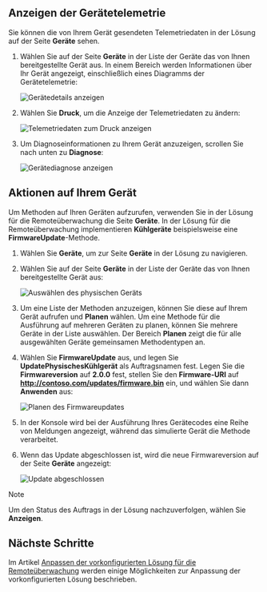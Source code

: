 ## <a name="view-device-telemetry"></a>Anzeigen der Gerätetelemetrie

Sie können die von Ihrem Gerät gesendeten Telemetriedaten in der Lösung auf der Seite **Geräte** sehen.

1. Wählen Sie auf der Seite **Geräte** in der Liste der Geräte das von Ihnen bereitgestellte Gerät aus. In einem Bereich werden Informationen über Ihr Gerät angezeigt, einschließlich eines Diagramms der Gerätetelemetrie:

    ![Gerätedetails anzeigen](media/iot-suite-visualize-connecting/devicesdetail.png)

1. Wählen Sie **Druck**, um die Anzeige der Telemetriedaten zu ändern:

    ![Telemetriedaten zum Druck anzeigen](media/iot-suite-visualize-connecting/devicespressure.png)

1. Um Diagnoseinformationen zu Ihrem Gerät anzuzeigen, scrollen Sie nach unten zu **Diagnose**:

    ![Gerätediagnose anzeigen](media/iot-suite-visualize-connecting/devicesdiagnostics.png)

## <a name="act-on-your-device"></a>Aktionen auf Ihrem Gerät

Um Methoden auf Ihren Geräten aufzurufen, verwenden Sie in der Lösung für die Remoteüberwachung die Seite **Geräte**. In der Lösung für die Remoteüberwachung implementieren **Kühlgeräte** beispielsweise eine **FirmwareUpdate**-Methode.

1. Wählen Sie **Geräte**, um zur Seite **Geräte** in der Lösung zu navigieren.

1. Wählen Sie auf der Seite **Geräte** in der Liste der Geräte das von Ihnen bereitgestellte Gerät aus:

    ![Auswählen des physischen Geräts](media/iot-suite-visualize-connecting/devicesselect.png)

1. Um eine Liste der Methoden anzuzeigen, können Sie diese auf Ihrem Gerät aufrufen und **Planen** wählen. Um eine Methode für die Ausführung auf mehreren Geräten zu planen, können Sie mehrere Geräte in der Liste auswählen. Der Bereich **Planen** zeigt die für alle ausgewählten Geräte gemeinsamen Methodentypen an.

1. Wählen Sie **FirmwareUpdate** aus, und legen Sie **UpdatePhysischesKühlgerät** als Auftragsnamen fest. Legen Sie die **Firmwareversion** auf **2.0.0** fest, stellen Sie den **Firmware-URI** auf **http://contoso.com/updates/firmware.bin** ein, und wählen Sie dann **Anwenden** aus:

    ![Planen des Firmwareupdates](media/iot-suite-visualize-connecting/deviceschedule.png)

1. In der Konsole wird bei der Ausführung Ihres Gerätecodes eine Reihe von Meldungen angezeigt, während das simulierte Gerät die Methode verarbeitet.

1. Wenn das Update abgeschlossen ist, wird die neue Firmwareversion auf der Seite **Geräte** angezeigt:

    ![Update abgeschlossen](media/iot-suite-visualize-connecting/complete.png)

> [!NOTE]
> Um den Status des Auftrags in der Lösung nachzuverfolgen, wählen Sie **Anzeigen**.

## <a name="next-steps"></a>Nächste Schritte

Im Artikel [Anpassen der vorkonfigurierten Lösung für die Remoteüberwachung](../articles/iot-suite/iot-suite-remote-monitoring-customize.md) werden einige Möglichkeiten zur Anpassung der vorkonfigurierten Lösung beschrieben.